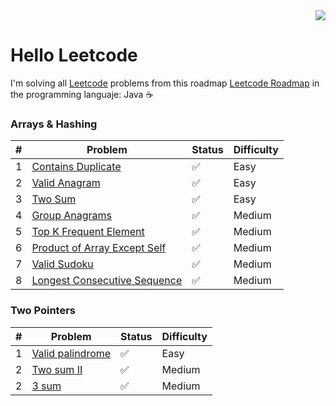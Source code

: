<div align="right">
  <a href="https://leetcode.com/xVrzBx/">
    <img src="https://img.shields.io/badge/Solved-16-%23ffa116?style=for-the-badge&logo=Leetcode&labelColor=%23242526&color=%23ffa116">
  </a>
</div>

# Hello Leetcode

I'm solving all <a href="https://leetcode.com/">Leetcode</a> problems from this roadmap <a href="https://neetcode.io/roadmap">Leetcode Roadmap</a> in the programming languaje: Java ☕ 

### Arrays & Hashing
|  #  | Problem                        | Status | Difficulty|
|----|---------------------------------|--------|-----------|
|  1  | <a href="https://github.com/xVrzBx/LeetCodeJavaSolutions/tree/main/ContainsDuplicate">Contains Duplicate</a> |    ✅   | Easy |
|  2  | <a href="https://github.com/xVrzBx/LeetCodeJavaSolutions/tree/main/ValidAnagram">Valid Anagram</a> |    ✅   | Easy | 
|  3  | <a href="https://github.com/xVrzBx/LeetCodeJavaSolutions/tree/main/TwoSum">Two Sum</a> | ✅ | Easy |
|  4  | <a href="https://github.com/xVrzBx/LeetCodeJavaSolutions/tree/main/GroupAnagrams">Group Anagrams</a> |✅ | Medium | 
|  5  | <a href="https://github.com/xVrzBx/LeetCodeJavaSolutions/tree/main/TopKFrequentElement">Top K Frequent Element</a> |✅| Medium|
|  6  | <a href="https://github.com/xVrzBx/LeetCodeJavaSolutions/tree/main/ProductOfArrayExceptSelf">Product of Array Except Self</a> |✅| Medium|
|  7  | <a href="https://github.com/xVrzBx/LeetCodeJavaSolutions/tree/main/ValidSudoku">Valid Sudoku</a> |✅| Medium|
|  8  | <a href="https://github.com/xVrzBx/LeetCodeJavaSolutions/tree/main/LongesConsecutiveSequence">Longest Consecutive Sequence</a> |✅| Medium|

### Two Pointers 
|  #  | Problem                        | Status | Difficulty|
|----|---------------------------------|--------|-----------|
|  1  | <a href="https://github.com/xVrzBx/LeetCodeJavaSolutions/tree/main/ValidPalindrome">Valid palindrome</a> |    ✅   | Easy |
|  2  | <a href="https://github.com/xVrzBx/LeetCodeJavaSolutions/tree/main/TwoSumII">Two sum II </a> |    ✅   | Medium |
|  2  | <a href="https://github.com/xVrzBx/LeetCodeJavaSolutions/tree/main/threeSum">3 sum </a> |    ✅   | Medium |

